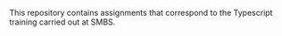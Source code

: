 This repository contains assignments that correspond to the Typescript training carried out at SMBS.
